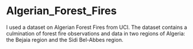 # Algerian_Forest_Fires
I used a dataset on Algerian Forest Fires from UCI. The dataset contains a culmination of forest fire observations and data in two regions of Algeria: the Bejaia region and the Sidi Bel-Abbes region.
